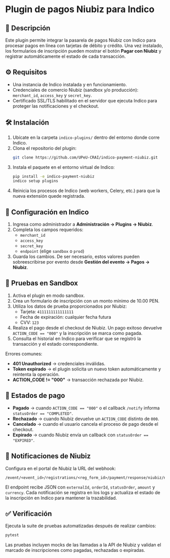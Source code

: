 # Plugin de pagos Niubiz para Indico

## 📖 Descripción
Este plugin permite integrar la pasarela de pagos Niubiz con Indico para procesar pagos en línea con tarjetas de débito y crédito. Una vez instalado, los formularios de inscripción pueden mostrar el botón **Pagar con Niubiz** y registrar automáticamente el estado de cada transacción.

## ⚙️ Requisitos
- Una instancia de Indico instalada y en funcionamiento.
- Credenciales de comercio Niubiz (sandbox y/o producción): `merchant_id`, `access_key` y `secret_key`.
- Certificado SSL/TLS habilitado en el servidor que ejecuta Indico para proteger las notificaciones y el checkout.

## 🛠 Instalación
1. Ubícate en la carpeta `indico-plugins/` dentro del entorno donde corre Indico.
2. Clona el repositorio del plugin:
   ```bash
   git clone https://github.com/UPeU-CRAI/indico-payment-niubiz.git
   ```
3. Instala el paquete en el entorno virtual de Indico:
   ```bash
   pip install -e indico-payment-niubiz
   indico setup plugins
   ```
4. Reinicia los procesos de Indico (web workers, Celery, etc.) para que la nueva extensión quede registrada.

## 🔑 Configuración en Indico
1. Ingresa como administrador a **Administración → Plugins → Niubiz**.
2. Completa los campos requeridos:
   - `merchant_id`
   - `access_key`
   - `secret_key`
   - `endpoint` (elige `sandbox` o `prod`)
3. Guarda los cambios. De ser necesario, estos valores pueden sobreescribirse por evento desde **Gestión del evento → Pagos → Niubiz**.

## 🧪 Pruebas en Sandbox
1. Activa el plugin en modo sandbox.
2. Crea un formulario de inscripción con un monto mínimo de 10.00 PEN.
3. Utiliza los datos de prueba proporcionados por Niubiz:
   - Tarjeta: `4111111111111111`
   - Fecha de expiración: cualquier fecha futura
   - CVV: `123`
4. Realiza el pago desde el checkout de Niubiz. Un pago exitoso devuelve `ACTION_CODE == "000"` y la inscripción se marca como pagada.
5. Consulta el historial en Indico para verificar que se registró la transacción y el estado correspondiente.

Errores comunes:
- **401 Unauthorized** → credenciales inválidas.
- **Token expirado** → el plugin solicita un nuevo token automáticamente y reintenta la operación.
- **ACTION_CODE != "000"** → transacción rechazada por Niubiz.

## 📌 Estados de pago
- **Pagado** → cuando `ACTION_CODE == "000"` o el callback `/notify` informa `statusOrder == "COMPLETED"`.
- **Rechazado** → cuando Niubiz devuelve un `ACTION_CODE` distinto de `000`.
- **Cancelado** → cuando el usuario cancela el proceso de pago desde el checkout.
- **Expirado** → cuando Niubiz envía un callback con `statusOrder == "EXPIRED"`.

## 📡 Notificaciones de Niubiz
Configura en el portal de Niubiz la URL del webhook:
```
/event/<event_id>/registrations/<reg_form_id>/payment/response/niubiz/notify
```
El endpoint recibe JSON con `externalId`, `orderId`, `statusOrder`, `amount` y `currency`. Cada notificación se registra en los logs y actualiza el estado de la inscripción en Indico para mantener la trazabilidad.

## ✅ Verificación
Ejecuta la suite de pruebas automatizadas después de realizar cambios:
```bash
pytest
```
Las pruebas incluyen mocks de las llamadas a la API de Niubiz y validan el marcado de inscripciones como pagadas, rechazadas o expiradas.
